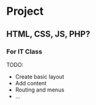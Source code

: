 # Project
## HTML, CSS, JS, PHP? 
### For IT Class

TODO:
 - Create basic layout
 - Add content
 - Routing and menus
 - ...

